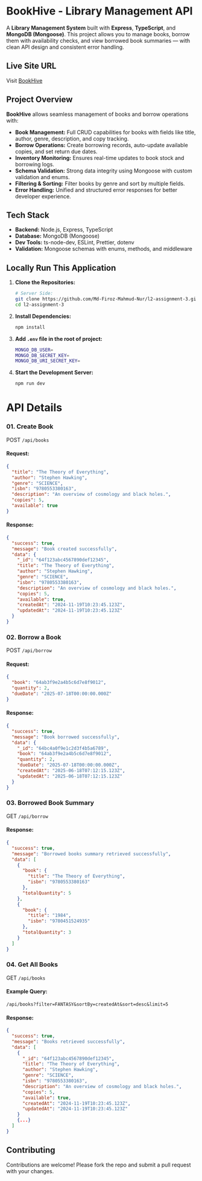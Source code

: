 # BookHive - Library Management API

A **Library Management System** built with **Express**, **TypeScript**, and **MongoDB (Mongoose)**.
This project allows you to manage books, borrow them with availability checks, and view borrowed book summaries — with clean API design and consistent error handling.

## Live Site URL
Visit [BookHive](https://assignment-3-five-iota.vercel.app)

## Project Overview

**BookHive** allows seamless management of books and borrow operations with:
- **Book Management:** Full CRUD capabilities for books with fields like title, author, genre, description, and copy tracking.
- **Borrow Operations:** Create borrowing records, auto-update available copies, and set return due dates.
- **Inventory Monitoring:** Ensures real-time updates to book stock and borrowing logs.
- **Schema Validation:** Strong data integrity using Mongoose with custom validation and enums.
- **Filtering & Sorting:** Filter books by genre and sort by multiple fields.
- **Error Handling:** Unified and structured error responses for better developer experience.

## Tech Stack

- **Backend:** Node.js, Express, TypeScript
- **Database:** MongoDB (Mongoose)
- **Dev Tools:** ts-node-dev, ESLint, Prettier, dotenv
- **Validation:** Mongoose schemas with enums, methods, and middleware

## Locally Run This Application

1. **Clone the Repositories:**
    ```sh
    # Server Side:
    git clone https://github.com/Md-Firoz-Mahmud-Nur/l2-assignment-3.git
    cd l2-assignment-3
    ```

2. **Install Dependencies:**
    ```sh
    npm install
    ```

3. **Add `.env` file in the root of project:**
    ```sh
    MONGO_DB_USER=
    MONGO_DB_SECRET_KEY=
    MONGO_DB_URI_SECRET_KEY=
    ```

4. **Start the Development Server:**
    ```sh
    npm run dev
    ```


# **API Details**
### 01. Create Book
POST `/api/books`
#### Request:
```json
{
  "title": "The Theory of Everything",
  "author": "Stephen Hawking",
  "genre": "SCIENCE",
  "isbn": "9780553380163",
  "description": "An overview of cosmology and black holes.",
  "copies": 5,
  "available": true
}
```
#### Response:
```json
{
  "success": true,
  "message": "Book created successfully",
  "data": {
    "_id": "64f123abc4567890def12345",
    "title": "The Theory of Everything",
    "author": "Stephen Hawking",
    "genre": "SCIENCE",
    "isbn": "9780553380163",
    "description": "An overview of cosmology and black holes.",
    "copies": 5,
    "available": true,
    "createdAt": "2024-11-19T10:23:45.123Z",
    "updatedAt": "2024-11-19T10:23:45.123Z"
  }
}
```
### 02. Borrow a Book
POST `/api/borrow`
#### Request:
```json
{
  "book": "64ab3f9e2a4b5c6d7e8f9012",
  "quantity": 2,
  "dueDate": "2025-07-18T00:00:00.000Z"
}
```
#### Response:
```json
{
  "success": true,
  "message": "Book borrowed successfully",
  "data": {
    "_id": "64bc4a0f9e1c2d3f4b5a6789",
    "book": "64ab3f9e2a4b5c6d7e8f9012",
    "quantity": 2,
    "dueDate": "2025-07-18T00:00:00.000Z",
    "createdAt": "2025-06-18T07:12:15.123Z",
    "updatedAt": "2025-06-18T07:12:15.123Z"
  }
}
```
### 03. Borrowed Book Summary
GET `/api/borrow`
#### Response:
```json
{
  "success": true,
  "message": "Borrowed books summary retrieved successfully",
  "data": [
    {
      "book": {
        "title": "The Theory of Everything",
        "isbn": "9780553380163"
      },
      "totalQuantity": 5
    },
    {
      "book": {
        "title": "1984",
        "isbn": "9780451524935"
      },
      "totalQuantity": 3
    }
  ]
}
```
### 04. Get All Books
GET `/api/books`

#### Example Query:

`/api/books?filter=FANTASY&sortBy=createdAt&sort=desc&limit=5`

#### Response:
```json
{
  "success": true,
  "message": "Books retrieved successfully",
  "data": [
    {
      "_id": "64f123abc4567890def12345",
      "title": "The Theory of Everything",
      "author": "Stephen Hawking",
      "genre": "SCIENCE",
      "isbn": "9780553380163",
      "description": "An overview of cosmology and black holes.",
      "copies": 5,
      "available": true,
      "createdAt": "2024-11-19T10:23:45.123Z",
      "updatedAt": "2024-11-19T10:23:45.123Z"
    }
    {...}
  ]
}
```

## Contributing

Contributions are welcome! Please fork the repo and submit a pull request with your changes.
